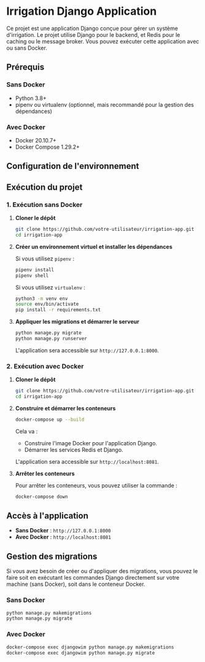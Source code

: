 
# Irrigation Django Application

Ce projet est une application Django conçue pour gérer un système d'irrigation. Le projet utilise Django pour le backend, et Redis pour le caching ou le message broker. Vous pouvez exécuter cette application avec ou sans Docker.

## Prérequis

### Sans Docker
- Python 3.8+
- pipenv ou virtualenv (optionnel, mais recommandé pour la gestion des dépendances)

### Avec Docker
- Docker 20.10.7+
- Docker Compose 1.29.2+

## Configuration de l'environnement


## Exécution du projet

### 1. Exécution sans Docker

1. **Cloner le dépôt**

   ```bash
   git clone https://github.com/votre-utilisateur/irrigation-app.git
   cd irrigation-app
   ```

2. **Créer un environnement virtuel et installer les dépendances**

   Si vous utilisez `pipenv` :

   ```bash
   pipenv install
   pipenv shell
   ```

   Si vous utilisez `virtualenv` :

   ```bash
   python3 -m venv env
   source env/bin/activate
   pip install -r requirements.txt
   ```



3. **Appliquer les migrations et démarrer le serveur**

   ```bash
   python manage.py migrate
   python manage.py runserver
   ```

   L'application sera accessible sur `http://127.0.0.1:8000`.

### 2. Exécution avec Docker

1. **Cloner le dépôt**

   ```bash
   git clone https://github.com/votre-utilisateur/irrigation-app.git
   cd irrigation-app
   ```

2. **Construire et démarrer les conteneurs**

   ```bash
   docker-compose up --build
   ```

   Cela va :
   - Construire l'image Docker pour l'application Django.
   - Démarrer les services Redis et Django.

   L'application sera accessible sur `http://localhost:8081`.

3. **Arrêter les conteneurs**

   Pour arrêter les conteneurs, vous pouvez utiliser la commande :

   ```bash
   docker-compose down
   ```

## Accès à l'application

- **Sans Docker** : `http://127.0.0.1:8000`
- **Avec Docker** : `http://localhost:8081`

## Gestion des migrations

Si vous avez besoin de créer ou d'appliquer des migrations, vous pouvez le faire soit en exécutant les commandes Django directement sur votre machine (sans Docker), soit dans le conteneur Docker.

### Sans Docker

```bash
python manage.py makemigrations
python manage.py migrate
```

### Avec Docker

```bash
docker-compose exec djangowim python manage.py makemigrations
docker-compose exec djangowim python manage.py migrate
```